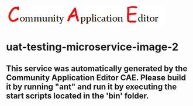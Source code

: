 ![CAE](https://github.com/testcae/application-uat-music-app-2/blob/master/microservice-uat-testing-microservice-image-2/img/logo.png)  

uat-testing-microservice-image-2
===================


This service was automatically generated by the Community Application Editor CAE. Please build it by running "ant" and run it by executing the start scripts located in the 'bin' folder.
---------------
